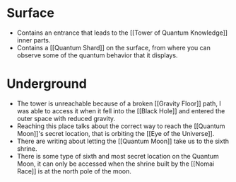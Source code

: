 # Surface
- Contains an entrance that leads to the [[Tower of Quantum Knowledge]] inner parts. 
- Contains a [[Quantum Shard]] on the surface, from where you can observe some of the quantum behavior that it displays.

# Underground
- The tower is unreachable because of a broken [[Gravity Floor]] path, I was able to access it when it fell into the [[Black Hole]] and entered the outer space with reduced gravity.
- Reaching this place talks about the correct way to reach the [[Quantum Moon]]'s secret location, that is orbiting the [[Eye of the Universe]].
- There are writing about letting the [[Quantum Moon]] take us to the sixth shrine.
- There is some type of sixth and most secret location on the Quantum Moon, it can only be accessed when the shrine built by the [[Nomai Race]] is at the north pole of the moon.